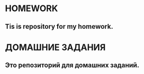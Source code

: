 # HOMEWORK
## Tis is repository for my homework.
# ДОМАШНИЕ ЗАДАНИЯ
## Это репозиторий для домашних заданий.
